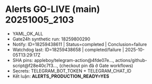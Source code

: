 ﻿# Alerts GO-LIVE (main)  20251005_2103

- YAML_OK_ALL 
- Gate24h synthetic run: 18259800290
- Notify: ID=18259438611 | Status=completed | Conclusion=failure
- Watchdog last: ID=18259438658 | completed/failure | 2025-10-05T13:29:17Z
- SHA pins: appleboy/telegram-action@4fde07e..., actions/github-script@f28e40c7f3..., (checkout pin đã ở Gate workflows)
- Secrets: TELEGRAM_BOT_TOKEN + TELEGRAM_CHAT_ID 
- Kết luận: **ALERTS_PRODUCTION_READY=YES**
